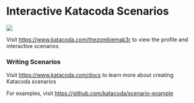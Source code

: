 # Interactive Katacoda Scenarios

[![](http://shields.katacoda.com/katacoda/thezombiemak3r/count.svg)](https://www.katacoda.com/thezombiemak3r "Get your profile on Katacoda.com")

Visit https://www.katacoda.com/thezombiemak3r to view the profile and interactive scenarios

### Writing Scenarios
Visit https://www.katacoda.com/docs to learn more about creating Katacoda scenarios

For examples, visit https://github.com/katacoda/scenario-example
